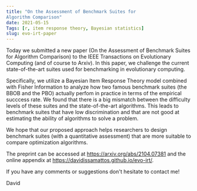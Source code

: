 ```yaml
---
title: "On the Assessment of Benchmark Suites for
Algorithm Comparison"
date: 2021-05-15
Tags: [r, item response theory, Bayesian statistics]
slug: evo-irt-paper
---
```


Today we submitted a new paper (On the Assessment of Benchmark Suites for Algorithm Comparison) to the IEEE Transactions on Evolutionary Computing (and of course to Arxiv). In this paper, we challenge the current state-of-the-art suites used for benchmarking in evolutionary computing.

Specifically, we utilize a Bayesian Item Response Theory model combined with Fisher Information to analyze how two famous benchmark suites (the BBOB and the PBO) actually perfom in practice in terms of the empirical succcess rate. We found that there is a big mismatch between the difficulty levels of these suites and the state-of-the-art algorithms. This leads to benchmark suites that have low discrimination and that are not good at estimating the ability of algorithms to solve a problem.

We hope that our proposed approach helps researchers to design benchmark suites (with a quantitative assessment) that are more suitable to compare optimization algorithms.

The preprint can be accessed at https://arxiv.org/abs/2104.07381 and the online appendix at https://davidissamattos.github.io/evo-irt/.

If you have any comments or suggestions don't hesitate to contact me!

David

